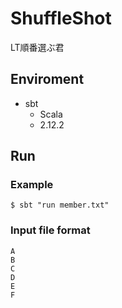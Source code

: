 # ShuffleShot
LT順番選ぶ君

## Enviroment
- sbt
    - Scala
    - 2.12.2

## Run
### Example
```$ sbt "run member.txt"```

### Input file format
```
A
B
C
D
E
F
```